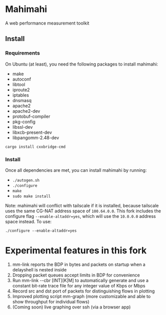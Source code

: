 # Mahimahi

A web performance measurement toolkit

## Install

### Requirements

On Ubuntu (at least), you need the following packages to install mahimahi:
 * make
 * autoconf
 * libtool
 * iproute2
 * iptables
 * dnsmasq
 * apache2
 * apache2-dev
 * protobuf-compiler
 * pkg-config
 * libssl-dev
 * libxcb-present-dev
 * libpangomm-2.48-dev

```
cargo install cxxbridge-cmd
```

### Install

Once all dependencies are met, you can install mahimahi by running:
 * `./autogen.sh`
 * `./configure`
 * `make`
 * `sudo make install`

Note: mahimahi will conflict with tailscale if it is installed, because tailscale uses the same CG-NAT address space of `100.64.0.0`. This fork includes the configure flag `--enable-altaddr=yes`, which will use the `10.0.0.0` address space instead. To use:

```
./configure --enable-altaddr=yes
```

# Experimental features in this fork

1. mm-link reports the BDP in bytes and packets on startup when a delayshell is
   nested inside
2. Dropping packet queues accept limits in BDP for convenience
3. Run mm-link --cbr [INT][K|M] to automatically generate and use a constant
   bit-rate trace file for any integer value of Kbps or Mbps
4. Record src and dst port of packets for distinguishing flows in plotting
5. Improved plotting script mm-graph (more customizable and able to show
   throughput for individual flows)
5. (Coming soon) live graphing over ssh (via a browser app)
